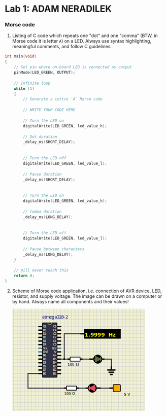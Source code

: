 # Lab 1: ADAM NERADILEK

### Morse code

1. Listing of C code which repeats one "dot" and one "comma" (BTW, in Morse code it is letter `A`) on a LED. Always use syntax highlighting, meaningful comments, and follow C guidelines:

```c
int main(void)
{
    // Set pin where on-board LED is connected as output
    pinMode(LED_GREEN, OUTPUT);

    // Infinite loop
    while (1)
    {
        // Generate a lettre `A` Morse code

        // WRITE YOUR CODE HERE       
        
        // Turn the LED on
        digitalWrite(LED_GREEN, led_value_h);
        
        // Dot duration
        _delay_ms(SHORT_DELAY);
        
        
        // Turn the LED off
        digitalWrite(LED_GREEN, led_value_l);
        
        // Pause duration
        _delay_ms(SHORT_DELAY);   
        
        
        // Turn the LED on
        digitalWrite(LED_GREEN, led_value_h); 
        
        // Comma duration
        _delay_ms(LONG_DELAY);        
        
        
        // Turn the LED off
        digitalWrite(LED_GREEN, led_value_l);      

        // Pause between characters
        _delay_ms(LONG_DELAY); 
    }

    // Will never reach this
    return 0;
}
```

2. Scheme of Morse code application, i.e. connection of AVR device, LED, resistor, and supply voltage. The image can be drawn on a computer or by hand. Always name all components and their values!

   ![your figure](https://github.com/xnerad04/DE2/blob/main/Lab1_homework.PNG)
